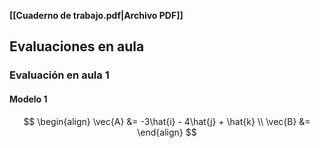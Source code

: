 **[[Cuaderno de trabajo.pdf|Archivo PDF]]**

## Evaluaciones en aula

### Evaluación en aula 1

#### Modelo 1

$$
\begin{align}
\vec{A} &= -3\hat{i} - 4\hat{j} + \hat{k} \\
\vec{B} &= 
\end{align}
$$